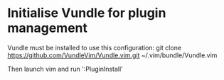 # Initialise Vundle for plugin management

Vundle must be installed to use this configuration:
    git clone https://github.com/VundleVim/Vundle.vim.git ~/.vim/bundle/Vundle.vim

Then launch vim and run ':PluginInstall'
